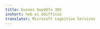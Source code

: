 ```yaml
---
title: busnes Swyddfa 365
inshort: heb ei ddiffinio
translator: Microsoft Cognitive Services
---
```




